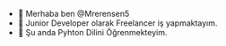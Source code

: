 - 👋 Merhaba ben @Mrerensen5
- 👀 Junior Developer olarak Freelancer iş yapmaktayım.
- 🌱 Şu anda Pyhton Dilini Öğrenmekteyim.


